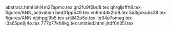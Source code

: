abstract.html
bhl4m27apmo.tex
qn2fu9f6bd8.tex
qhrgljsffh8.tex
figures/ANN_activation
bed31pp549.tex
vn6m4dk2td8.tex
5a3gdkubs38.tex
figures/ANN
njbhpgj9b5.tex
srljll42p5o.tex
lip04p7omeg.tex
i3a65pe9j4o.tex
777p77kh8kg.tex
untitled.html
jlrdf0n35l.tex